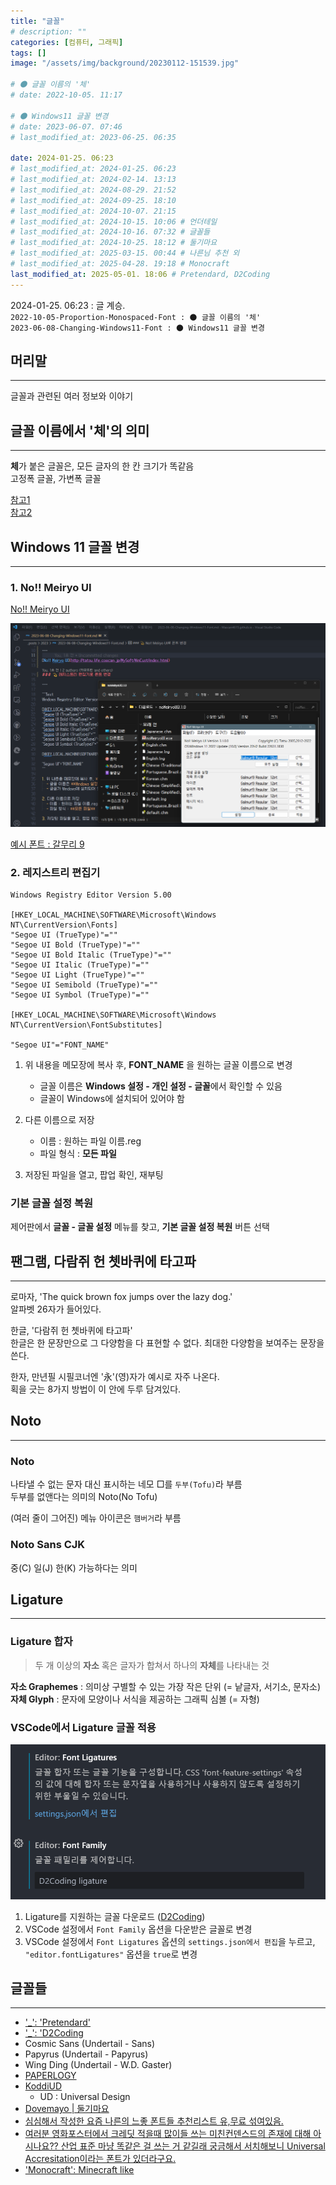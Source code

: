 ```yaml
---
title: "글꼴"
# description: ""
categories: [컴퓨터, 그래픽]
tags: []
image: "/assets/img/background/20230112-151539.jpg"

# 🌑 글꼴 이름의 '체'
# date: 2022-10-05. 11:17

# 🌑 Windows11 글꼴 변경
# date: 2023-06-07. 07:46
# last_modified_at: 2023-06-25. 06:35

date: 2024-01-25. 06:23
# last_modified_at: 2024-01-25. 06:23
# last_modified_at: 2024-02-14. 13:13
# last_modified_at: 2024-08-29. 21:52
# last_modified_at: 2024-09-25. 18:10
# last_modified_at: 2024-10-07. 21:15
# last_modified_at: 2024-10-15. 10:06 # 언더테일
# last_modified_at: 2024-10-16. 07:32 # 글꼴들
# last_modified_at: 2024-10-25. 18:12 # 둘기마요
# last_modified_at: 2025-03-15. 00:44 # 나른님 추천 외
# last_modified_at: 2025-04-28. 19:18 # Monocraft
last_modified_at: 2025-05-01. 18:06 # Pretendard, D2Coding
---
```


2024-01-25. 06:23 : 글 계승.  
`2022-10-05-Proportion-Monospaced-Font : 🌑 글꼴 이름의 '체'`  
`2023-06-08-Changing-Windows11-Font : 🌑 Windows11 글꼴 변경`  

## 머리말

---

글꼴과 관련된 여러 정보와 이야기  

## 글꼴 이름에서 '체'의 의미

---

**체**가 붙은 글꼴은, 모든 글자의 한 칸 크기가 똑같음  
고정폭 글꼴, 가변폭 글꼴  

[참고1](https://en.wikipedia.org/wiki/Typeface#Proportion)  
[참고2](https://en.wikipedia.org/wiki/Monospaced_font)  

## Windows 11 글꼴 변경

---

### 1. No!! Meiryo UI

[No!! Meiryo UI](http://tatsu.life.coocan.jp/MySoft/WinCust/index.html)  

![적용 예시](/assets/img/post/stone/2023/230625-0000.png)  

[예시 폰트 : 갈무리 9](https://galmuri.quiple.dev/)  

### 2. 레지스트리 편집기

```PlainText
Windows Registry Editor Version 5.00

[HKEY_LOCAL_MACHINE\SOFTWARE\Microsoft\Windows NT\CurrentVersion\Fonts]
"Segoe UI (TrueType)"=""
"Segoe UI Bold (TrueType)"=""
"Segoe UI Bold Italic (TrueType)"=""
"Segoe UI Italic (TrueType)"=""
"Segoe UI Light (TrueType)"=""
"Segoe UI Semibold (TrueType)"=""
"Segoe UI Symbol (TrueType)"=""

[HKEY_LOCAL_MACHINE\SOFTWARE\Microsoft\Windows NT\CurrentVersion\FontSubstitutes]

"Segoe UI"="FONT_NAME"
```

1. 위 내용을 메모장에 복사 후, **FONT_NAME** 을 원하는 글꼴 이름으로 변경
   - 글꼴 이름은 **Windows 설정 - 개인 설정 - 글꼴**에서 확인할 수 있음
   - 글꼴이 Windows에 설치되어 있어야 함

2. 다른 이름으로 저장
   - 이름 : 원하는 파일 이름.reg
   - 파일 형식 : **모든 파일**

3. 저장된 파일을 열고, 팝업 확인, 재부팅

### 기본 글꼴 설정 복원

제어판에서 **글꼴 - 글꼴 설정** 메뉴를 찾고, **기본 글꼴 설정 복원** 버튼 선택  

## 팬그램, 다람쥐 헌 쳇바퀴에 타고파

---

로마자, 'The quick brown fox jumps over the lazy dog.'  
알파벳 26자가 들어있다.  

한글, '다람쥐 헌 쳇바퀴에 타고파'  
한글은 한 문장만으로 그 다양함을 다 표현할 수 없다. 최대한 다양함을 보여주는 문장을 쓴다.  
[](https://namu.wiki/w/%ED%8C%AC%EA%B7%B8%EB%9E%A8)  

한자, 만년필 시필코너엔 '永'(영)자가 예시로 자주 나온다.  
획을 긋는 8가지 방법이 이 안에 두루 담겨있다.  

## Noto

---

### Noto

나타낼 수 없는 문자 대신 표시하는 네모 □를 `두부(Tofu)`라 부름  
두부를 없앤다는 의미의 Noto(No Tofu)  
[](https://x.com/YAYOFLAKE/status/1749386451299795296?s=20)  

(여러 줄이 그어진) 메뉴 아이콘은 `햄버거`라 부름  
[](https://x.com/XBlackxnx/status/1749754966041100458?s=20)  

### Noto Sans CJK

중(C) 일(J) 한(K) 가능하다는 의미  

## Ligature

---

### Ligature 합자

> 두 개 이상의 **자소** 혹은 글자가 합쳐서 하나의 **자체**를 나타내는 것

**자소 Graphemes** : 의미상 구별할 수 있는 가장 작은 단위 (= 낱글자, 서기소, 문자소)  
**자체 Glyph** : 문자에 모양이나 서식을 제공하는 그래픽 심볼 (= 자형)  

### VSCode에서 Ligature 글꼴 적용

![VSCode 설정](/assets/img/post/stone/2024/240214-0000.png)

1. Ligature를 지원하는 글꼴 다운로드 ([D2Coding](https://github.com/naver/d2codingfont))
2. VSCode 설정에서 `Font Family` 옵션을 다운받은 글꼴로 변경
3. VSCode 설정에서 `Font Ligatures` 옵션의 `settings.json에서 편집`을 누르고, `"editor.fontLigatures"` 옵션을 `true`로 변경

## 글꼴들

---

- ['_': 'Pretendard'](https://github.com/orioncactus/pretendard?tab=readme-ov-file)
- ['_': 'D2Coding](https://github.com/naver/d2codingfont)
- Cosmic Sans (Undertail - Sans)
- Papyrus (Undertail - Papyrus)
- Wing Ding (Undertail - W.D. Gaster)
- [PAPERLOGY](https://freesentation.blog/paperlogyfont])
- [KoddiUD](https://www.koddi.or.kr/ud/sub1_2)
  - UD : Universal Design
- [Dovemayo \| 둘기마요](https://noonnu.cc/font_page/122)
- [심심해서 작성한 요즘 나른의 느좋 폰트들 추천리스트 유,무료 섞여있음.](https://x.com/reunja13/status/1888881795321757750)
- [여러분 영화포스터에서 크레딧 적을때 많이들 쓰는 미친컨덴스드의 존재에 대해 아시나요?? 산업 표준 마냥 똑같은 걸 쓰는 거 같길래 궁금해서 서치해보니 Universal Accresitation이라는 폰트가 있더라구요.](https://x.com/gregreOLO/status/1899262341193285699)
- ['Monocraft': Minecraft like](https://github.com/IdreesInc/Monocraft)

